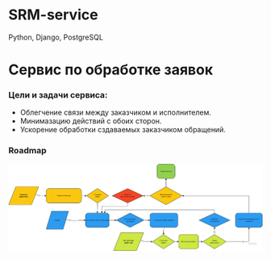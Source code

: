 # SRM-service 
Python, Django, PostgreSQL 

# Сервис по обработке заявок

### Цели и задачи сервиса:
 - Облегчение связи между заказчиком 
и исполнителем. 
 - Минимазацию действий с обоих сторон.
 - Ускорение обработки сздаваемых заказчиком обращений.


### Roadmap
![img.png](docs/img/img.png)